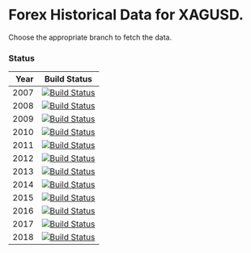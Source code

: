 # Forex Historical Data for XAGUSD.

Choose the appropriate branch to fetch the data.

### Status

| Year | Build Status |
| ----:|:------------:|
| 2007 | [![Build Status](https://api.travis-ci.org/FX-Data/FX-Data-XAGUSD-DS.svg?branch=2007)](https://travis-ci.org/FX-Data/FX-Data-XAGUSD-DS/branches) |
| 2008 | [![Build Status](https://api.travis-ci.org/FX-Data/FX-Data-XAGUSD-DS.svg?branch=2008)](https://travis-ci.org/FX-Data/FX-Data-XAGUSD-DS/branches) |
| 2009 | [![Build Status](https://api.travis-ci.org/FX-Data/FX-Data-XAGUSD-DS.svg?branch=2009)](https://travis-ci.org/FX-Data/FX-Data-XAGUSD-DS/branches) |
| 2010 | [![Build Status](https://api.travis-ci.org/FX-Data/FX-Data-XAGUSD-DS.svg?branch=2010)](https://travis-ci.org/FX-Data/FX-Data-XAGUSD-DS/branches) |
| 2011 | [![Build Status](https://api.travis-ci.org/FX-Data/FX-Data-XAGUSD-DS.svg?branch=2011)](https://travis-ci.org/FX-Data/FX-Data-XAGUSD-DS/branches) |
| 2012 | [![Build Status](https://api.travis-ci.org/FX-Data/FX-Data-XAGUSD-DS.svg?branch=2012)](https://travis-ci.org/FX-Data/FX-Data-XAGUSD-DS/branches) |
| 2013 | [![Build Status](https://api.travis-ci.org/FX-Data/FX-Data-XAGUSD-DS.svg?branch=2013)](https://travis-ci.org/FX-Data/FX-Data-XAGUSD-DS/branches) |
| 2014 | [![Build Status](https://api.travis-ci.org/FX-Data/FX-Data-XAGUSD-DS.svg?branch=2014)](https://travis-ci.org/FX-Data/FX-Data-XAGUSD-DS/branches) |
| 2015 | [![Build Status](https://api.travis-ci.org/FX-Data/FX-Data-XAGUSD-DS.svg?branch=2015)](https://travis-ci.org/FX-Data/FX-Data-XAGUSD-DS/branches) |
| 2016 | [![Build Status](https://api.travis-ci.org/FX-Data/FX-Data-XAGUSD-DS.svg?branch=2016)](https://travis-ci.org/FX-Data/FX-Data-XAGUSD-DS/branches) |
| 2017 | [![Build Status](https://api.travis-ci.org/FX-Data/FX-Data-XAGUSD-DS.svg?branch=2017)](https://travis-ci.org/FX-Data/FX-Data-XAGUSD-DS/branches) |
| 2018 | [![Build Status](https://api.travis-ci.org/FX-Data/FX-Data-XAGUSD-DS.svg?branch=2018)](https://travis-ci.org/FX-Data/FX-Data-XAGUSD-DS/branches) |
